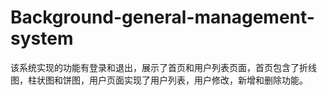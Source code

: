 # Background-general-management-system
该系统实现的功能有登录和退出，展示了首页和用户列表页面，首页包含了折线图，柱状图和饼图，用户页面实现了用户列表，用户修改，新增和删除功能。
